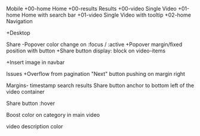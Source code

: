 Mobile
+00-home      Home
+00-results		Results
+00-video			Single Video
+01-home			Home with search bar
+01-video			Single Video with tooltip
+02-home      Navigation

+Desktop
	

Share
	-Popover color change on :focus / :active
	+Popover margin/fixed position with button
	+Share button display: block on video-items

+Insert image in navbar	

Issues
	+Overflow from pagination "Next" button pushing on margin right




Margins- timestamp search results
Share button anchor to bottom left of the video container

Share button :hover

Boost color on category in main video

video description color